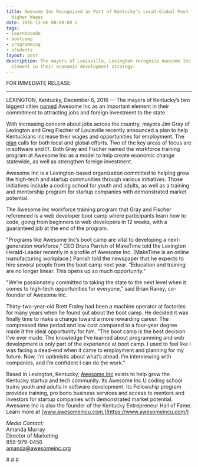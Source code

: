 ```yaml
---
title: Awesome Inc Recognized as Part of Kentucky’s Local-Global Push for Jobs and
  Higher Wages
date: 2016-12-06 00:00:00 Z
tags:
- learntocode
- bootcamp
- programming
- students
layout: post
description: The mayors of Louisville, Lexington recognize Awesome Inc as an important
  element in their economic development strategy.
---
```


FOR IMMEDIATE RELEASE:

***

LEXINGTON, Kentucky, December 6, 2016 — The mayors of Kentucky’s two biggest cities [named](http://wkyufm.org/post/louisville-lexington-work-grow-kentucky-exports-and-attract-foreign-investors#stream/0) Awesome Inc as an important element in their commitment to attracting jobs and foreign investment to the state. 

<!--break-->

With increasing concern about jobs across the country, mayors Jim Gray of Lexington and Greg Fischer of Louisville recently announced a plan to help Kentuckians increase their wages and opportunities for employment. The [plan](http://www.locateinlexington.com/DATA-FACTS-FIGURES/Bluegrass-Economic-Advancement-Movement.aspx) calls for both local and global efforts. Two of the key areas of focus are in software and IT. Both Gray and Fischer named the workforce training program at Awesome Inc as a model to help create economic change statewide, as well as strengthen foreign investment. 

Awesome Inc is a Lexington-based organization committed to helping grow the high-tech and startup communities through various initiatives. Those initiatives include a coding school for youth and adults, as well as a training and mentorship program for startup companies with demonstrated market potential. 

The Awesome Inc workforce training program that Gray and Fischer referenced is a web developer boot camp where participants learn how to code, going from beginners to web developers in 12 weeks, with a guaranteed job at the end of the program. 

"Programs like Awesome Inc’s boot camp are vital to developing a next-generation workforce,"  CEO Drura Parrish of MakeTime told the Lexington Herald-Leader recently in a profile of Awesome Inc. (MakeTime is an online manufacturing workplace.) Parrish told the newspaper that he expects to hire several people from the boot camp next year. “Education and training are no longer linear. This opens up so much opportunity.”

"We’re passionately committed to taking the state to the next level when it comes to high-tech opportunities for everyone," said Brian Raney, co-founder of Awesome Inc. 

Thirty-two-year-old Brett Fraley had been a machine operator at factories for many years when he found out about the boot camp. He decided it was finally time to make a change toward a more rewarding career. The compressed time period and low cost compared to a four-year degree made it the ideal opportunity for him. "The boot camp is the best decision I've ever made. The knowledge I've learned about programming and web development is only part of the experience at boot camp. I used to feel like I was facing a dead-end when it came to employment and planning for my future. Now, I’m optimistic about what’s ahead. I’m interviewing with companies, and I’m confident I can do the work."

Based in Lexington, Kentucky, [Awesome Inc](https://www.awesomeinc.org/) exists to help grow the Kentucky startup and tech community. Its Awesome Inc U coding school trains youth and adults in software development. Its Fellowship program provides training, pro bono business services and access to mentors and investors for startup companies with demonstrated market potential. Awesome Inc is also the founder of the Kentucky Entrepreneur Hall of Fame. Learn more at [www.awesomeincu.com.](https://www.awesomeincu.com/) 

*Media Contact:*<br>
Amanda Murray <br>
Director of Marketing<br>
859-979-0456<br>
amanda@awesomeinc.org<br>

<p class="text-center"># # #</p>